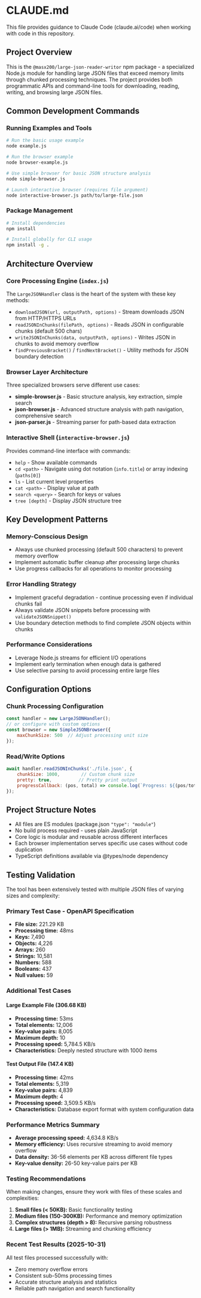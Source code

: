 # CLAUDE.md

This file provides guidance to Claude Code (claude.ai/code) when working with code in this repository.

## Project Overview

This is the `@masx200/large-json-reader-writor` npm package - a specialized Node.js module for handling large JSON files that exceed memory limits through chunked processing techniques. The project provides both programmatic APIs and command-line tools for downloading, reading, writing, and browsing large JSON files.

## Common Development Commands

### Running Examples and Tools
```bash
# Run the basic usage example
node example.js

# Run the browser example
node browser-example.js

# Use simple browser for basic JSON structure analysis
node simple-browser.js

# Launch interactive browser (requires file argument)
node interactive-browser.js path/to/large-file.json
```

### Package Management
```bash
# Install dependencies
npm install

# Install globally for CLI usage
npm install -g .
```

## Architecture Overview

### Core Processing Engine (`index.js`)
The `LargeJSONHandler` class is the heart of the system with these key methods:
- `downloadJSON(url, outputPath, options)` - Stream downloads JSON from HTTP/HTTPS URLs
- `readJSONInChunks(filePath, options)` - Reads JSON in configurable chunks (default 500 chars)
- `writeJSONInChunks(data, outputPath, options)` - Writes JSON in chunks to avoid memory overflow
- `findPreviousBracket()` / `findNextBracket()` - Utility methods for JSON boundary detection

### Browser Layer Architecture
Three specialized browsers serve different use cases:
- **simple-browser.js** - Basic structure analysis, key extraction, simple search
- **json-browser.js** - Advanced structure analysis with path navigation, comprehensive search
- **json-parser.js** - Streaming parser for path-based data extraction

### Interactive Shell (`interactive-browser.js`)
Provides command-line interface with commands:
- `help` - Show available commands
- `cd <path>` - Navigate using dot notation (`info.title`) or array indexing (`paths[0]`)
- `ls` - List current level properties
- `cat <path>` - Display value at path
- `search <query>` - Search for keys or values
- `tree [depth]` - Display JSON structure tree

## Key Development Patterns

### Memory-Conscious Design
- Always use chunked processing (default 500 characters) to prevent memory overflow
- Implement automatic buffer cleanup after processing large chunks
- Use progress callbacks for all operations to monitor processing

### Error Handling Strategy
- Implement graceful degradation - continue processing even if individual chunks fail
- Always validate JSON snippets before processing with `validateJSONSnippet()`
- Use boundary detection methods to find complete JSON objects within chunks

### Performance Considerations
- Leverage Node.js streams for efficient I/O operations
- Implement early termination when enough data is gathered
- Use selective parsing to avoid processing entire large files

## Configuration Options

### Chunk Processing Configuration
```javascript
const handler = new LargeJSONHandler();
// or configure with custom options
const browser = new SimpleJSONBrowser({
    maxChunkSize: 500  // Adjust processing unit size
});
```

### Read/Write Options
```javascript
await handler.readJSONInChunks('./file.json', {
    chunkSize: 1000,        // Custom chunk size
    pretty: true,          // Pretty print output
    progressCallback: (pos, total) => console.log(`Progress: ${(pos/total*100).toFixed(1)}%`)
});
```

## Project Structure Notes

- All files are ES modules (package.json `"type": "module"`)
- No build process required - uses plain JavaScript
- Core logic is modular and reusable across different interfaces
- Each browser implementation serves specific use cases without code duplication
- TypeScript definitions available via @types/node dependency

## Testing Validation

The tool has been extensively tested with multiple JSON files of varying sizes and complexity:

### Primary Test Case - OpenAPI Specification
- **File size:** 221.29 KB
- **Processing time:** 48ms
- **Keys:** 7,490
- **Objects:** 4,226
- **Arrays:** 260
- **Strings:** 10,581
- **Numbers:** 588
- **Booleans:** 437
- **Null values:** 59

### Additional Test Cases

#### Large Example File (306.68 KB)
- **Processing time:** 53ms
- **Total elements:** 12,006
- **Key-value pairs:** 8,005
- **Maximum depth:** 10
- **Processing speed:** 5,784.5 KB/s
- **Characteristics:** Deeply nested structure with 1000 items

#### Test Output File (147.4 KB)
- **Processing time:** 42ms
- **Total elements:** 5,319
- **Key-value pairs:** 4,839
- **Maximum depth:** 4
- **Processing speed:** 3,509.5 KB/s
- **Characteristics:** Database export format with system configuration data

### Performance Metrics Summary
- **Average processing speed:** 4,634.8 KB/s
- **Memory efficiency:** Uses recursive streaming to avoid memory overflow
- **Data density:** 36-56 elements per KB across different file types
- **Key-value density:** 26-50 key-value pairs per KB

### Testing Recommendations
When making changes, ensure they work with files of these scales and complexities:

1. **Small files (< 50KB):** Basic functionality testing
2. **Medium files (150-300KB):** Performance and memory optimization
3. **Complex structures (depth > 8):** Recursive parsing robustness
4. **Large files (> 1MB):** Streaming and chunking efficiency

### Recent Test Results (2025-10-31)
All test files processed successfully with:
- Zero memory overflow errors
- Consistent sub-50ms processing times
- Accurate structure analysis and statistics
- Reliable path navigation and search functionality